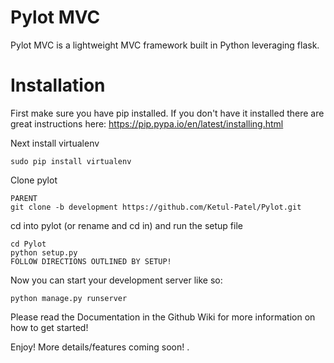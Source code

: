 # Pylot MVC 
Pylot MVC is a lightweight MVC framework built in Python leveraging flask.

# Installation

First make sure you have pip installed. If you don't have it installed there are great instructions here: https://pip.pypa.io/en/latest/installing.html

Next install virtualenv
```
sudo pip install virtualenv
```

Clone pylot
```
PARENT
git clone -b development https://github.com/Ketul-Patel/Pylot.git
```

cd into pylot (or rename and cd in) and run the setup file
```
cd Pylot
python setup.py
FOLLOW DIRECTIONS OUTLINED BY SETUP!
```

Now you can start your development server like so:
```
python manage.py runserver
```

Please read the Documentation in the Github Wiki for more information on how to get started!

Enjoy! More details/features coming soon!
.
